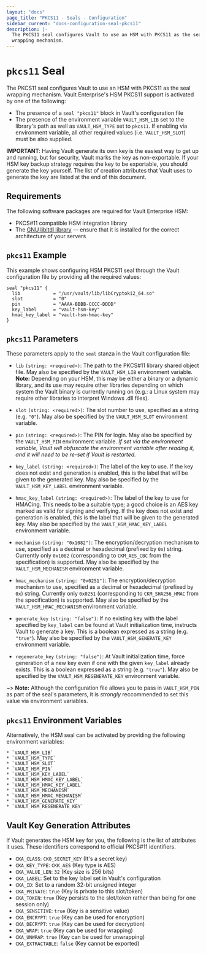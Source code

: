```yaml
---
layout: "docs"
page_title: "PKCS11 - Seals - Configuration"
sidebar_current: "docs-configuration-seal-pkcs11"
description: |-
  The PKCS11 seal configures Vault to use an HSM with PKCS11 as the seal
  wrapping mechanism.
---
```


# `pkcs11` Seal

The PKCS11 seal configures Vault to use an HSM with PKCS11 as the seal wrapping
mechanism. Vault Enterprise's HSM PKCS11 support is activated by one of the
following:

* The presence of a `seal "pkcs11"` block in Vault's configuration file
* The presence of the environment variable `VAULT_HSM_LIB` set to the library's
  path as well as `VAULT_HSM_TYPE` set to `pkcs11`. If enabling via environment
  variable, all other required values (i.e. `VAULT_HSM_SLOT`) must be also
  supplied.

**IMPORTANT**: Having Vault generate its own key is the easiest way to get up
and running, but for security, Vault marks the key as non-exportable. If your
HSM key backup strategy requires the key to be exportable, you should generate
the key yourself. The list of creation attributes that Vault uses to generate
the key are listed at the end of this document.


## Requirements

The following software packages are required for Vault Enterprise HSM:

- PKCS#11 compatible HSM integration library
- The [GNU libltdl library](https://www.gnu.org/software/libtool/manual/html_node/Using-libltdl.html) — ensure that it is installed for the correct architecture of your servers

## `pkcs11` Example

This example shows configuring HSM PKCS11 seal through the Vault configuration
file by providing all the required values:

```hcl
seal "pkcs11" {
  lib            = "/usr/vault/lib/libCryptoki2_64.so"
  slot           = "0"
  pin            = "AAAA-BBBB-CCCC-DDDD"
  key_label      = "vault-hsm-key"
  hmac_key_label = "vault-hsm-hmac-key"
}
```

## `pkcs11` Parameters

These parameters apply to the `seal` stanza in the Vault configuration file:

- `lib` `(string: <required>)`: The path to the PKCS#11 library shared object
  file. May also be specified by the `VAULT_HSM_LIB` environment variable.
  **Note:** Depending on your HSM, this may be either a binary or a dynamic
  library, and its use may require other libraries depending on which system the
  Vault binary is currently running on (e.g.: a Linux system may require other
  libraries to interpret Windows .dll files).

- `slot` `(string: <required>)`: The slot number to use, specified as a string
  (e.g. `"0"`). May also be specified by the `VAULT_HSM_SLOT` environment
  variable.

- `pin` `(string: <required>)`: The PIN for login. May also be specified by the
  `VAULT_HSM_PIN` environment variable. _If set via the environment variable,
  Vault will obfuscate the environment variable after reading it, and it will
  need to be re-set if Vault is restarted._

- `key_label` `(string: <required>)`: The label of the key to use. If the key
  does not exist and generation is enabled, this is the label that will be given
  to the generated key. May also be specified by the `VAULT_HSM_KEY_LABEL`
  environment variable.

- `hmac_key_label` `(string: <required>)`: The label of the key to use for
  HMACing. This needs to be a suitable type; a good choice is an AES key marked
  as valid for signing and verifying. If the key does not exist and generation
  is enabled, this is the label that will be given to the generated key. May
  also be specified by the `VAULT_HSM_HMAC_KEY_LABEL` environment variable.

- `mechanism` `(string: "0x1082")`: The encryption/decryption mechanism to use,
  specified as a decimal or hexadecimal (prefixed by `0x`) string. Currently
  only `0x1082` (corresponding to `CKM_AES_CBC` from the specification) is
  supported. May also be specified by the `VAULT_HSM_MECHANISM` environment
  variable.

- `hmac_mechanism` `(string: "0x0251")`: The encryption/decryption mechanism to
  use, specified as a decimal or hexadecimal (prefixed by `0x`) string.
  Currently only `0x0251` (corresponding to `CKM_SHA256_HMAC` from the
  specification) is supported. May also be specified by the
  `VAULT_HSM_HMAC_MECHANISM` environment variable.

- `generate_key` `(string: "false")`: If no existing key with the label
  specified by `key_label` can be found at Vault initialization time, instructs
  Vault to generate a key. This is a boolean expressed as a string (e.g.
  `"true"`). May also be specified by the `VAULT_HSM_GENERATE_KEY` environment
  variable.

- `regenerate_key` `(string: "false")`: At Vault initialization time, force
  generation of a new key even if one with the given `key_label` already exists.
  This is a boolean expressed as a string (e.g. `"true"`). May also be specified
  by the `VAULT_HSM_REGENERATE_KEY` environment variable.

~> **Note:** Although the configuration file allows you to pass in
`VAULT_HSM_PIN` as part of the seal's parameters, it is *strongly* reccommended
to set this value via environment variables.

## `pkcs11` Environment Variables

Alternatively, the HSM seal can be activated by providing the following
environment variables:

```text
* `VAULT_HSM_LIB`
* `VAULT_HSM_TYPE`
* `VAULT_HSM_SLOT`
* `VAULT_HSM_PIN`
* `VAULT_HSM_KEY_LABEL`
* `VAULT_HSM_HMAC_KEY_LABEL`
* `VAULT_HSM_HMAC_KEY_LABEL`
* `VAULT_HSM_MECHANISM`
* `VAULT_HSM_HMAC_MECHANISM`
* `VAULT_HSM_GENERATE_KEY`
* `VAULT_HSM_REGENERATE_KEY`
```

## Vault Key Generation Attributes

If Vault generates the HSM key for you, the following is the list of attributes
it uses. These identifiers correspond to official PKCS#11 identifiers.

* `CKA_CLASS`: `CKO_SECRET_KEY` (It's a secret key)
* `CKA_KEY_TYPE`: `CKK_AES` (Key type is AES)
* `CKA_VALUE_LEN`: `32` (Key size is 256 bits)
* `CKA_LABEL`: Set to the key label set in Vault's configuration
* `CKA_ID`: Set to a random 32-bit unsigned integer
* `CKA_PRIVATE`: `true` (Key is private to this slot/token)
* `CKA_TOKEN`: `true` (Key persists to the slot/token rather than being for one
  session only)
* `CKA_SENSITIVE`: `true` (Key is a sensitive value)
* `CKA_ENCRYPT`: `true` (Key can be used for encryption)
* `CKA_DECRYPT`: `true` (Key can be used for decryption)
* `CKA_WRAP`: `true` (Key can be used for wrapping)
* `CKA_UNWRAP`: `true` (Key can be used for unwrapping)
* `CKA_EXTRACTABLE`: `false` (Key cannot be exported)
